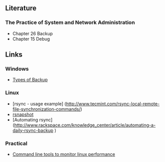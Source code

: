 ## Literature
### The Practice of System and Network Administration
* Chapter 26 Backup
* Chapter 15 Debug

## Links   
### Windows
* [Types of Backup](https://technet.microsoft.com/sv-se/library/cc784306%28v=ws.10%29.aspx)

### Linux
* [rsync - usage example] (http://www.tecmint.com/rsync-local-remote-file-synchronization-commands/)
* [rsnapshot](http://www.rsnapshot.org/rsnapshot.html )
* [Automating rsync] (http://www.rackspace.com/knowledge_center/article/automating-a-daily-rsync-backup )

### Practical

* [Command line tools to monitor linux performance](http://www.tecmint.com/command-line-tools-to-monitor-linux-performance/)
 
